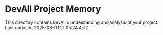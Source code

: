 # DevAll Project Memory

This directory contains DevAll's understanding and analysis of your project.
Last updated: 2025-08-11T21:05:24.451Z
